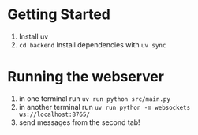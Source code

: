 # Getting Started

1. Install uv
2. `cd backend`
Install dependencies with `uv sync`

# Running the webserver

1. in one terminal run `uv run python src/main.py`
2. in another terminal run `uv run python -m websockets ws://localhost:8765/`
3. send messages from the second tab!